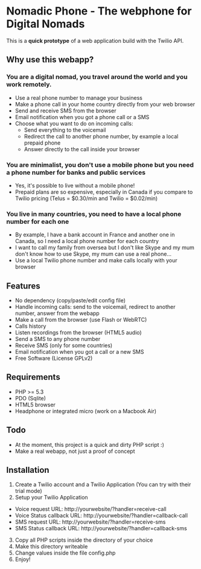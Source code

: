 Nomadic Phone - The webphone for Digital Nomads
===============================================

This is a **quick prototype** of a web application build with the Twilio API.

Why use this webapp?
--------------------

### You are a digital nomad, you travel around the world and you work remotely.

- Use a real phone number to manage your business
- Make a phone call in your home country directly from your web browser
- Send and receive SMS from the browser
- Email notification when you got a phone call or a SMS
- Choose what you want to do on incoming calls:
  - Send everything to the voicemail
  - Redirect the call to another phone number, by example a local prepaid phone
  - Answer directly to the call inside your browser

### You are minimalist, you don't use a mobile phone but you need a phone number for banks and public services

- Yes, it's possible to live without a mobile phone!
- Prepaid plans are so expensive, especially in Canada if you compare to Twilio pricing (Telus = $0.30/min and Twilio = $0.02/min)

### You live in many countries, you need to have a local phone number for each one

- By example, I have a bank account in France and another one in Canada, so I need a local phone number for each country
- I want to call my family from oversea but I don't like Skype and my mum don't know how to use Skype, my mum can use a real phone...
- Use a local Twilio phone number and make calls locally with your browser

Features
--------

- No dependency (copy/paste/edit config file)
- Handle incoming calls: send to the voicemail, redirect to another number, answer from the webapp
- Make a call from the browser (use Flash or WebRTC)
- Calls history
- Listen recordings from the browser (HTML5 audio)
- Send a SMS to any phone number
- Receive SMS (only for some countries)
- Email notification when you got a call or a new SMS
- Free Software (License GPLv2)

Requirements
------------

- PHP >= 5.3
- PDO (Sqlite)
- HTML5 browser
- Headphone or integrated micro (work on a Macbook Air)

Todo
----

- At the moment, this project is a quick and dirty PHP script :)
- Make a real webapp, not just a proof of concept

Installation
------------

1. Create a Twilio account and a Twilio Application (You can try with their trial mode)
2. Setup your Twilio Application

  - Voice request URL: http://yourwebsite/?handler=receive-call
  - Voice Status callback URL: http://yourwebsite/?handler=callback-call
  - SMS request URL: http://yourwebsite/?handler=receive-sms
  - SMS Status callback URL: http://yourwebsite/?handler=callback-sms

3. Copy all PHP scripts inside the directory of your choice
4. Make this directory writeable
5. Change values inside the file config.php
6. Enjoy!


